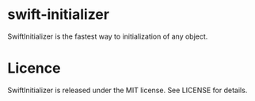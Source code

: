 # swift-initializer
SwiftInitializer is the fastest way to initialization of any object.

# Licence
SwiftInitializer is released under the MIT license. See LICENSE for details.
